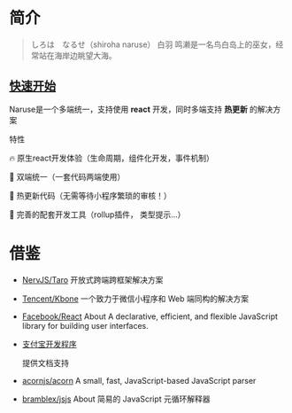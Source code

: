 # 简介

> しろは　なるせ（shiroha naruse） 白羽 鸣濑是一名鸟白岛上的巫女，经常站在海岸边眺望大海。
## [快速开始](./快速开始.md)

Naruse是一个多端统一，支持使用 **react** 开发，同时多端支持  **热更新**  的解决方案

特性

🔥   原生react开发体验（生命周期，组件化开发，事件机制）

🍰   双端统一（一套代码两端使用）

🚀   热更新代码（无需等待小程序繁琐的审核！）

🧱   完善的配套开发工具（rollup插件， 类型提示...）



# 借鉴
+ [NervJS/Taro](https://github.com/NervJS/taro/tree/next/packages/taro-runtime)
  开放式跨端跨框架解决方案

+ [Tencent/Kbone](https://github.com/Tencent/kbone)
  一个致力于微信小程序和 Web 端同构的解决方案

+ [Facebook/React](https://github.com/facebook/react)
  About A declarative, efficient, and flexible JavaScript library for building user interfaces.

+ [支付宝开发程序](https://opendocs.alipay.com/mini/developer) 

  提供文档支持

+ [acornjs/acorn](https://github.com/acornjs/acorn)
  A small, fast, JavaScript-based JavaScript parser

+ [bramblex/jsjs](https://github.com/bramblex/jsjs)
  About 简易的 JavaScript 元循环解释器
